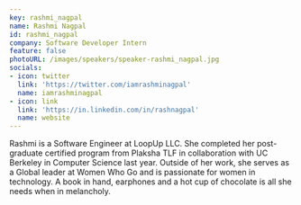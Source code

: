 ```yaml
---
key: rashmi_nagpal
name: Rashmi Nagpal
id: rashmi_nagpal
company: Software Developer Intern
feature: false
photoURL: /images/speakers/speaker-rashmi_nagpal.jpg
socials:
- icon: twitter
  link: 'https://twitter.com/iamrashminagpal'
  name: iamrashminagpal
- icon: link
  link: 'https://in.linkedin.com/in/rashnagpal'
  name: website
---
```

Rashmi is a Software Engineer at LoopUp LLC. She completed her post-graduate certified program from Plaksha TLF in collaboration with UC Berkeley in Computer Science last year. Outside of her work, she serves as a Global leader at Women Who Go and is passionate for women in technology. A book in hand, earphones and a hot cup of chocolate is all she needs when in melancholy.
